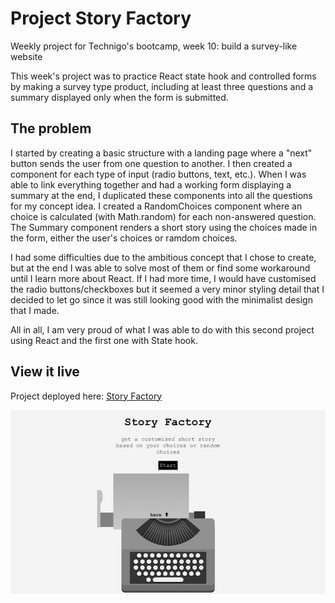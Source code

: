 # Project Story Factory

Weekly project for Technigo's bootcamp, week 10: build a survey-like website

This week's project was to practice React state hook and controlled forms by making a survey type product, including at least three questions and a summary displayed only when the form is submitted.

## The problem

I started by creating a basic structure with a landing page where a "next" button sends the user from one question to another. I then created a component for each type of input (radio buttons, text, etc.). When I was able to link everything together and had a working form displaying a summary at the end, I duplicated these components into all the questions for my concept idea. I created a RandomChoices component where an choice is calculated (with Math.random) for each non-answered question. The Summary component renders a short story using the choices made in the form, either the user's choices or ramdom choices.

I had some difficulties due to the ambitious concept that I chose to create, but at the end I was able to solve most of them or find some workaround until I learn more about React. If I had more time, I would have customised the radio buttons/checkboxes but it seemed a very minor styling detail that I decided to let go since it was still looking good with the minimalist design that I made.

All in all, I am very proud of what I was able to do with this second project using React and the first one with State hook.

## View it live

Project deployed here: [Story Factory](https://story-factory.netlify.app/)

<div align="center">
  <img src="screenshot.jpg" />
</div>
